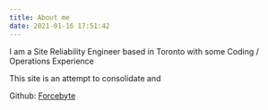 ```yaml
---
title: About me
date: 2021-01-16 17:51:42
---
```


I am a Site Reliability Engineer based in Toronto with some Coding / Operations Experience

This site is an attempt to consolidate and 

Github: [Forcebyte](https://github.com/Forcebyte)
